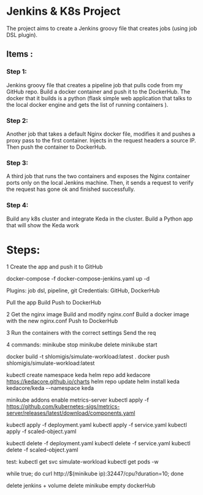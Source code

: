 # Jenkins & K8s Project
The project aims to create a Jenkins groovy file that creates jobs (using job DSL plugin). 

## Items : 
### Step 1:
Jenkins groovy file that creates a pipeline job that pulls code from my GitHub repo.
Build a docker container and push it to the DockerHub. 
The docker that it builds is a python (flask simple web application that talks to the local docker engine and gets the list of running containers ).

### Step 2:
Another job that takes a default Nginx docker file, modifies it and pushes a proxy pass to the first container.
Injects in the request headers a source IP.
Then push the container to DockerHub.

### Step 3:
A third job that runs the two containers and exposes the Nginx container ports only on the local Jenkins machine.
Then, it sends a request to verify the request has gone ok and finished successfully.

### Step 4:
Build any k8s cluster and integrate Keda in the cluster.
Build a Python app that will show the Keda work
 


# Steps:
1
Create the app and push it to GitHub

docker-compose -f docker-compose-jenkins.yaml up -d

Plugins: job dsl, pipeline, git
Credentials: GitHub, DockerHub

Pull the app
Build
Push to DockerHub

2
Get the nginx image
Build and modify nginx.conf
Build a docker image with the new nginx.conf
Push to DockerHub

3
Run the containers with the correct settings
Send the req

4
commands:
minikube stop
minikube delete
minikube start

docker build -t shlomigis/simulate-workload:latest .
docker push shlomigis/simulate-workload:latest

kubectl create namespace keda
helm repo add kedacore https://kedacore.github.io/charts
helm repo update
helm install keda kedacore/keda --namespace keda

minikube addons enable metrics-server
kubectl apply -f https://github.com/kubernetes-sigs/metrics-server/releases/latest/download/components.yaml

kubectl apply -f deployment.yaml
kubectl apply -f service.yaml
kubectl apply -f scaled-object.yaml

kubectl delete -f deployment.yaml
kubectl delete -f service.yaml
kubectl delete -f scaled-object.yaml

test:
kubectl get svc simulate-workload
kubectl get pods -w

while true; do curl http://$(minikube ip):32447/cpu?duration=10; done

delete jenkins + volume
delete minikube
empty dockerHub
